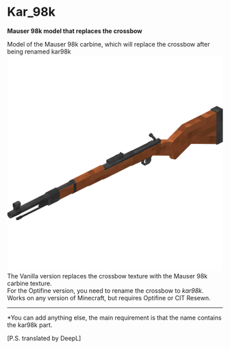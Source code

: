 # Kar_98k
**Mauser 98k model that replaces the crossbow**

Model of the Mauser 98k carbine, which will replace the crossbow after being renamed kar98k\
![logo](./pack.png)\
The Vanilla version replaces the crossbow texture with the Mauser 98k carbine texture.\
For the Optifine version, you need to rename the crossbow to *kar98k*. Works on any version of Minecraft, but requires Optifine or CIT Resewn.
___
*You can add anything else, the main requirement is that the name contains the kar98k part.

[P.S. translated by DeepL]
